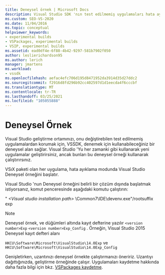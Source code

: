 ```yaml
---
title: Deneysel örnek | Microsoft Docs
description: Visual Studio SDK 'nın test edilmemiş uygulamaları hata ayıklama modunda çalıştırmak için deneysel alan nasıl sağladığını öğrenin.
ms.custom: SEO-VS-2020
ms.date: 11/04/2016
ms.topic: conceptual
helpviewer_keywords:
- experimental builds
- VSPackages, experimental builds
- VSIP, experimental builds
ms.assetid: ead0df4e-6f88-4b42-9297-581b7902f050
author: leslierichardson95
ms.author: lerich
manager: jmartens
ms.workload:
- vssdk
ms.openlocfilehash: aefac4efc706d195d8471952da3914d35d27ddc2
ms.sourcegitcommit: f2916d8fd296b92cc402597d1d1eecda4f6cccbf
ms.translationtype: MT
ms.contentlocale: tr-TR
ms.lasthandoff: 03/25/2021
ms.locfileid: "105055888"
---
```

# <a name="the-experimental-instance"></a>Deneysel Örnek
Visual Studio geliştirme ortamınızı, onu değiştirebilen test edilmemiş uygulamalardan korumak için, VSSDK, denemek için kullanabileceğiniz bir deneysel alan sağlar. Visual Studio 'Yu her zamanki gibi kullanarak yeni uygulamalar geliştirirsiniz, ancak bunları bu deneysel örneği kullanarak çalıştırırsınız.

 VSıX paketi olan her uygulama, hata ayıklama modunda Visual Studio Deneysel örneğini başlatır.

 Visual Studio 'nun Deneysel örneğini belirli bir çözüm dışında başlatmak istiyorsanız, komut penceresinde aşağıdaki komutu çalıştırın:

 " *\<Visual studio installation path>* \Common7\IDE\devenv.exe"/rootsuffix exp

> [!NOTE]
> Deneysel örnek, ve düğümleri altında kayıt defterine yazılır `<version number>Exp` `<version number>Exp_Config` . Örneğin, Visual Studio 2015 Deneysel kayıt defteri alanı
>
> `HKCU\Software\Microsoft\VisualStudio\14.0Exp` ve `HKCU\Software\Microsoft\VisualStudio\14.0Exp_Config`

 Genişletirken, uzantınızı deneysel örnekte çalıştırmanızı öneririz. Uzantıyı dağıttığınızda, geliştirme örneğinde çalışır. Uygulamaları kaydetme hakkında daha fazla bilgi için bkz. [VSPackages kaydetme](../extensibility/internals/registering-vspackages.md).
